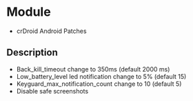 # Module
- crDroid Android Patches
## Description

- Back_kill_timeout change to 350ms (default 2000 ms)
- Low_battery_level led notification change to 5% (default 15)
- Keyguard_max_notification_count change to 10 (default 5)
- Disable safe screenshots
